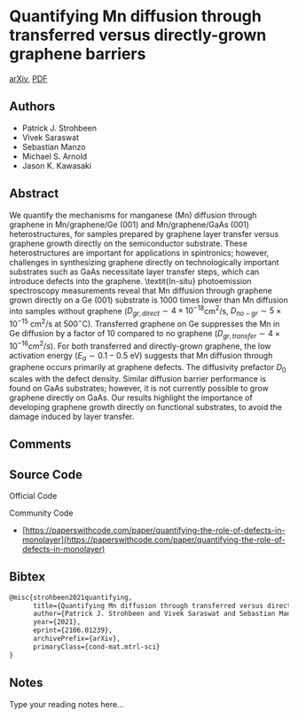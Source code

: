
# Quantifying Mn diffusion through transferred versus directly-grown graphene barriers

[arXiv](https://arxiv.org/abs/2106.01239), [PDF](https://arxiv.org/pdf/2106.01239.pdf)

## Authors

- Patrick J. Strohbeen
- Vivek Saraswat
- Sebastian Manzo
- Michael S. Arnold
- Jason K. Kawasaki

## Abstract

We quantify the mechanisms for manganese (Mn) diffusion through graphene in Mn/graphene/Ge (001) and Mn/graphene/GaAs (001) heterostructures, for samples prepared by graphene layer transfer versus graphene growth directly on the semiconductor substrate. These heterostructures are important for applications in spintronics; however, challenges in synthesizing graphene directly on technologically important substrates such as GaAs necessitate layer transfer steps, which can introduce defects into the graphene. \textit{In-situ} photoemission spectroscopy measurements reveal that Mn diffusion through graphene grown directly on a Ge (001) substrate is 1000 times lower than Mn diffusion into samples without graphene ($D_{gr,direct} \sim 4\times10^{-18}$cm$^2$/s, $D_{no-gr} \sim 5 \times 10^{-15}$ cm$^2$/s at 500$^\circ$C). Transferred graphene on Ge suppresses the Mn in Ge diffusion by a factor of 10 compared to no graphene ($D_{gr,transfer} \sim 4\times10^{-16}cm^2/s$). For both transferred and directly-grown graphene, the low activation energy ($E_a \sim 0.1-0.5$ eV) suggests that Mn diffusion through graphene occurs primarily at graphene defects. The diffusivity prefactor $D_0$ scales with the defect density. Similar diffusion barrier performance is found on GaAs substrates; however, it is not currently possible to grow graphene directly on GaAs. Our results highlight the importance of developing graphene growth directly on functional substrates, to avoid the damage induced by layer transfer.

## Comments



## Source Code

Official Code



Community Code

- [https://paperswithcode.com/paper/quantifying-the-role-of-defects-in-monolayer](https://paperswithcode.com/paper/quantifying-the-role-of-defects-in-monolayer)

## Bibtex

```tex
@misc{strohbeen2021quantifying,
      title={Quantifying Mn diffusion through transferred versus directly-grown graphene barriers}, 
      author={Patrick J. Strohbeen and Vivek Saraswat and Sebastian Manzo and Michael S. Arnold and Jason K. Kawasaki},
      year={2021},
      eprint={2106.01239},
      archivePrefix={arXiv},
      primaryClass={cond-mat.mtrl-sci}
}
```

## Notes

Type your reading notes here...

